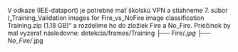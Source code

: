 V odkaze (IEE-dataport) je potrebné mať školskú VPN a stiahneme 7. súbor („Training_Validation images for Fire_vs_NoFire image classification Training.zip (1.18 GB)“ a rozdelíme ho do zložiek Fire a No_Fire. Priečinok by mal vyzerať následovne:
detekcia/frames/Training
                      ├── Fire/*.jpg
                      ├── No_Fire/*.jpg  
